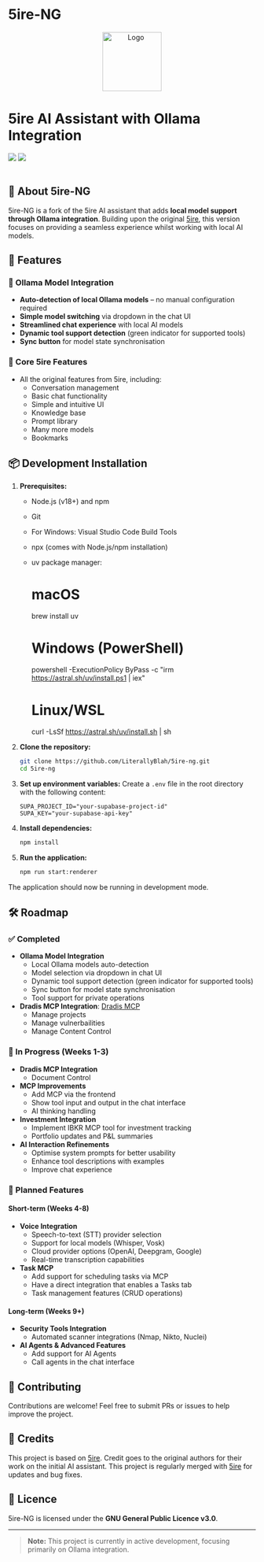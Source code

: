 # 5ire-NG

<p align="center">
  <a href="https://github.com/LiterallyBlah/5ire-ng">
    <img src="https://5ire.app/logo.png" alt="Logo" width="120">
  </a>
  <br />
   <h1>5ire AI Assistant with Ollama Integration</h1>
   <div>
     <img src="https://img.shields.io/badge/licence-GNUv3-brightgreen.svg?style=flat"/>
     <img src="https://img.shields.io/badge/PRs-welcome-brightgreen.svg"/>
  </div>
  <br />
</p>

## 🚀 About 5ire-NG
5ire-NG is a fork of the 5ire AI assistant that adds **local model support through Ollama integration**. Building upon the original [5ire](https://github.com/nanbingxyz/5ire), this version focuses on providing a seamless experience whilst working with local AI models.

## 🎯 Features

### 🔄 Ollama Model Integration
- **Auto-detection of local Ollama models** – no manual configuration required
- **Simple model switching** via dropdown in the chat UI
- **Streamlined chat experience** with local AI models
- **Dynamic tool support detection** (green indicator for supported tools)
- **Sync button** for model state synchronisation

### 📖 Core 5ire Features
- All the original features from 5ire, including:
  - Conversation management
  - Basic chat functionality
  - Simple and intuitive UI
  - Knowledge base
  - Prompt library
  - Many more models
  - Bookmarks

## 📦 Development Installation

1. **Prerequisites:**
   - Node.js (v18+) and npm
   - Git
   - For Windows: Visual Studio Code Build Tools
   - npx (comes with Node.js/npm installation)
   - uv package manager:
     # macOS
     brew install uv

     # Windows (PowerShell)
     powershell -ExecutionPolicy ByPass -c "irm https://astral.sh/uv/install.ps1 | iex"

     # Linux/WSL
     curl -LsSf https://astral.sh/uv/install.sh | sh

2. **Clone the repository:**
   ```bash
   git clone https://github.com/LiterallyBlah/5ire-ng.git
   cd 5ire-ng
   ```

3. **Set up environment variables:**
   Create a `.env` file in the root directory with the following content:
   ```
   SUPA_PROJECT_ID="your-supabase-project-id"
   SUPA_KEY="your-supabase-api-key"
   ```

4. **Install dependencies:**
   ```bash
   npm install
   ```

5. **Run the application:**
   ```bash
   npm run start:renderer
   ```

The application should now be running in development mode.

## 🛠️ Roadmap

### ✅ Completed
- **Ollama Model Integration**  
  - Local Ollama models auto-detection
  - Model selection via dropdown in chat UI
  - Dynamic tool support detection (green indicator for supported tools)
  - Sync button for model state synchronisation
  - Tool support for private operations
- **Dradis MCP Integration**: [Dradis MCP](https://github.com/LiterallyBlah/Dradis-MCP)
  - Manage projects
  - Manage vulnerbailities
  - Manage Content Control

### 🔄 In Progress (Weeks 1-3)
- **Dradis MCP Integration**
  - Document Control
- **MCP Improvements**
  - Add MCP via the frontend
  - Show tool input and output in the chat interface
  - AI thinking handling
- **Investment Integration**
  - Implement IBKR MCP tool for investment tracking
  - Portfolio updates and P&L summaries
- **AI Interaction Refinements**
  - Optimise system prompts for better usability
  - Enhance tool descriptions with examples
  - Improve chat experience

### 🚀 Planned Features

#### Short-term (Weeks 4-8)
- **Voice Integration**
  - Speech-to-text (STT) provider selection
  - Support for local models (Whisper, Vosk)
  - Cloud provider options (OpenAI, Deepgram, Google)
  - Real-time transcription capabilities
- **Task MCP**
  - Add support for scheduling tasks via MCP
  - Have a direct integration that enables a Tasks tab
  - Task management features (CRUD operations)

#### Long-term (Weeks 9+)
- **Security Tools Integration**
  - Automated scanner integrations (Nmap, Nikto, Nuclei)
- **AI Agents & Advanced Features**
  - Add support for AI Agents
  - Call agents in the chat interface

## 🤝 Contributing
Contributions are welcome! Feel free to submit PRs or issues to help improve the project.

## 📝 Credits
This project is based on [5ire](https://github.com/nanbingxyz/5ire). Credit goes to the original authors for their work on the initial AI assistant. This project is regularly merged with [5ire](https://github.com/nanbingxyz/5ire) for updates and bug fixes.

## 📜 Licence
5ire-NG is licensed under the **GNU General Public Licence v3.0**.

---

> **Note:** This project is currently in active development, focusing primarily on Ollama integration.
